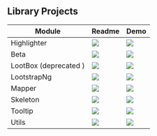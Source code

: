 ## Library Projects

| Module                | Readme                                                                                      | Demo                                                                                                                                  |
|-----------------------|---------------------------------------------------------------------------------------------|---------------------------------------------------------------------------------------------------------------------------------------|
| Highlighter           | [![](https://img.shields.io/badge/readme-white?style=for-the-badge)](Highlighter/readme.md) | [![](https://img.shields.io/badge/Demo-Highlighter-blue?style=for-the-badge)](https://krsln.github.io/Showcase/Libraries/Highlighter) |
| Beta                  | [![](https://img.shields.io/badge/readme-white?style=for-the-badge)](Beta/readme.md)        | [![](https://img.shields.io/badge/Demo-Beta-blue?style=for-the-badge)](https://krsln.github.io/Showcase/Beta)                         |
| LootBox (deprecated ) | [![](https://img.shields.io/badge/readme-white?style=for-the-badge)](LootBox/readme.md)     | [![](https://img.shields.io/badge/Demo-LootBox-blue?style=for-the-badge)](https://krsln.github.io/Showcase/LootBox)                   |
| LootstrapNg           | [![](https://img.shields.io/badge/readme-white?style=for-the-badge)](LootstrapNg/readme.md) | [![](https://img.shields.io/badge/Demo-LootstrapNg-blue?style=for-the-badge)](https://krsln.github.io/Showcase/LootstrapNg)           |
| Mapper                | [![](https://img.shields.io/badge/readme-white?style=for-the-badge)](Mapper/readme.md)      | [![](https://img.shields.io/badge/Demo-Mapper-blue?style=for-the-badge)](https://krsln.github.io/Showcase/Libraries/Mapper)           |
| Skeleton              | [![](https://img.shields.io/badge/readme-white?style=for-the-badge)](Skeleton/readme.md)    | [![](https://img.shields.io/badge/Demo-Skeleton-blue?style=for-the-badge)](https://krsln.github.io/Showcase/Libraries/Skeleton)       |
| Tooltip               | [![](https://img.shields.io/badge/readme-white?style=for-the-badge)](Tooltip/readme.md)     | [![](https://img.shields.io/badge/Demo-Tooltip-blue?style=for-the-badge)](https://krsln.github.io/Showcase/Libraries/Tooltip)         |
| Utils                 | [![](https://img.shields.io/badge/readme-white?style=for-the-badge)](Utils/readme.md)       | [![](https://img.shields.io/badge/Demo-Utils-blue?style=for-the-badge)](https://krsln.github.io/Showcase/Libraries/Utils)             |
